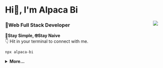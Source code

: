 <h1>Hi👋, I'm Alpaca Bi</h1>

<img align="right" src="https://github-stat.alpaca.run/api?username=alpacabi&show_icons=true&include_all_commits=true"/>

<!-- <img src="https://github-stat.alpaca.run/api/top-langs/?username=alpacabi&layout=compact&card_width=445"/> -->

### 💼**Web Full Stack Developer**  

**🐸Stay Simple, 🤓Stay Naive**  
👇 Hit in your terminal to connect with me.

```bash
npx alpaca-bi
```

<details>
 <summary><b>More...</b></summary>  
    
## 😎 A little more about me...  

```go
AlpacaBi := &Info {
    Name: "Alpaca Bi",
    Age: 25,
    Work: "Web Full Stack Developer",
    Email: "biguokang@outlook.com",
    Wechat: "workbiguokang",
    Website: "https://alpaca.run",
    Location: "Guangzhou China"
}
```

## ⚡ Technologies

Lanuage  
![JavaScript](https://img.shields.io/badge/-JavaScript-black?style=flat-square&logo=javascript)
![Go](https://img.shields.io/badge/-Go-black?style=flat-square&logo=Go)
![Python](https://img.shields.io/badge/-Python-black?style=flat-square&logo=Python)
![TypeScript](https://img.shields.io/badge/-TypeScript-007ACC?style=flat-square&logo=typescript)
![Rust](https://img.shields.io/badge/-Rust-000000?style=flat-square&logo=Rust)


Framework  
![Vue](https://img.shields.io/badge/-Vue-000000?style=flat-square&logo=Vue.js)
![Polymer](https://img.shields.io/badge/-Polymer-black?style=flat-square&logo=polymer-project)
![React](https://img.shields.io/badge/-React-black?style=flat-square&logo=react)

Tools  
![Nodejs](https://img.shields.io/badge/-Nodejs-black?style=flat-square&logo=Node.js)
![Redis](https://img.shields.io/badge/-Redis-black?style=flat-square&logo=Redis)
![MySQL](https://img.shields.io/badge/-MySQL-black?style=flat-square&logo=mysql)
![Docker](https://img.shields.io/badge/-Docker-black?style=flat-square&logo=Docker)
![Nginx](https://img.shields.io/badge/-Nginx-black?style=flat-square&logo=Nginx)
![GitHub](https://img.shields.io/badge/-GitHub-181717?style=flat-square&logo=github)


Others  
![Linux](https://img.shields.io/badge/-Linux-black?style=flat-square&logo=Linux)
![Deepin](https://img.shields.io/badge/-Deepin-007CFF?style=flat-square&logo=deepin)
![Centos](https://img.shields.io/badge/-Centos-262577?style=flat-square&logo=Centos)
![Raspberry Pi](https://img.shields.io/badge/-Raspberry%20Pi-C51A4A?style=flat-square&logo=Raspberry-Pi)




</details>



